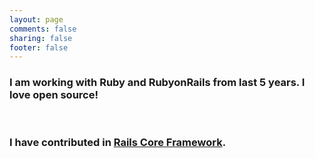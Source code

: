 ```yaml
---
layout: page
comments: false
sharing: false
footer: false
---
```

<h3>
  I am working with Ruby and RubyonRails from last 5 years. I love open source!
</h3>
<p>
  &nbsp;
</p>
<h3>
  I have contributed in
  <a href="http://contributors.rubyonrails.org/contributors/arun-agrawal/commits">Rails Core Framework</a>.
</h3>

